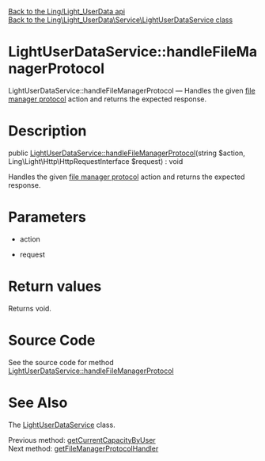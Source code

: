 [Back to the Ling/Light_UserData api](https://github.com/lingtalfi/Light_UserData/blob/master/doc/api/Ling/Light_UserData.md)<br>
[Back to the Ling\Light_UserData\Service\LightUserDataService class](https://github.com/lingtalfi/Light_UserData/blob/master/doc/api/Ling/Light_UserData/Service/LightUserDataService.md)


LightUserDataService::handleFileManagerProtocol
================



LightUserDataService::handleFileManagerProtocol — Handles the given [file manager protocol](https://github.com/lingtalfi/TheBar/blob/master/discussions/file-manager-protocol.md) action and returns the expected response.




Description
================


public [LightUserDataService::handleFileManagerProtocol](https://github.com/lingtalfi/Light_UserData/blob/master/doc/api/Ling/Light_UserData/Service/LightUserDataService/handleFileManagerProtocol.md)(string $action, Ling\Light\Http\HttpRequestInterface $request) : void




Handles the given [file manager protocol](https://github.com/lingtalfi/TheBar/blob/master/discussions/file-manager-protocol.md) action and returns the expected response.




Parameters
================


- action

    

- request

    


Return values
================

Returns void.








Source Code
===========
See the source code for method [LightUserDataService::handleFileManagerProtocol](https://github.com/lingtalfi/Light_UserData/blob/master/Service/LightUserDataService.php#L1230-L1234)


See Also
================

The [LightUserDataService](https://github.com/lingtalfi/Light_UserData/blob/master/doc/api/Ling/Light_UserData/Service/LightUserDataService.md) class.

Previous method: [getCurrentCapacityByUser](https://github.com/lingtalfi/Light_UserData/blob/master/doc/api/Ling/Light_UserData/Service/LightUserDataService/getCurrentCapacityByUser.md)<br>Next method: [getFileManagerProtocolHandler](https://github.com/lingtalfi/Light_UserData/blob/master/doc/api/Ling/Light_UserData/Service/LightUserDataService/getFileManagerProtocolHandler.md)<br>

